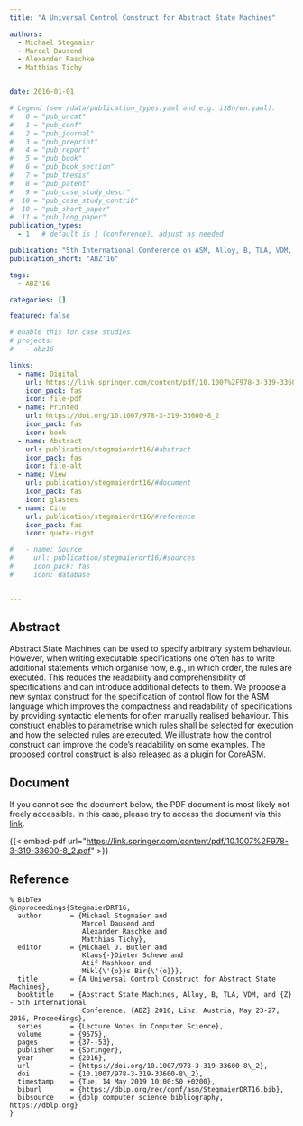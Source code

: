 ```yaml
---
title: "A Universal Control Construct for Abstract State Machines"

authors:
  - Michael Stegmaier
  - Marcel Dausend
  - Alexander Raschke
  - Matthias Tichy


date: 2016-01-01

# Legend (see /data/publication_types.yaml and e.g. i18n/en.yaml): 
#   0 = "pub_uncat"
#   1 = "pub_conf"
#   2 = "pub_journal"
#   3 = "pub_preprint"
#   4 = "pub_report"
#   5 = "pub_book"
#   6 = "pub_book_section"
#   7 = "pub_thesis"
#   8 = "pub_patent"
#   9 = "pub_case_study_descr"
#  10 = "pub_case_study_contrib"
#  10 = "pub_short_paper"
#  11 = "pub_long_paper"
publication_types:
  - 1   # default is 1 (conference), adjust as needed

publication: "5th International Conference on ASM, Alloy, B, TLA, VDM, and Z (ABZ'16)"
publication_short: "ABZ'16"

tags:
  - ABZ'16

categories: []

featured: false

# enable this for case studies
# projects:
#   - abz16

links:
  - name: Digital
    url: https://link.springer.com/content/pdf/10.1007%2F978-3-319-33600-8_2.pdf
    icon_pack: fas
    icon: file-pdf
  - name: Printed
    url: https://doi.org/10.1007/978-3-319-33600-8_2
    icon_pack: fas
    icon: book
  - name: Abstract
    url: publication/stegmaierdrt16/#abstract
    icon_pack: fas
    icon: file-alt
  - name: View
    url: publication/stegmaierdrt16/#document
    icon_pack: fas
    icon: glasses
  - name: Cite
    url: publication/stegmaierdrt16/#reference
    icon_pack: fas
    icon: quote-right

#   - name: Source
#     url: publication/stegmaierdrt16/#sources
#     icon_pack: fas
#     icon: database


---
```


## Abstract

Abstract State Machines can be used to specify arbitrary system behaviour. However, when writing executable specifications one often has to write additional statements which organise how, e.g., in which order, the rules are executed. This reduces the readability and comprehensibility of specifications and can introduce additional defects to them. We propose a new syntax construct for the specification of control flow for the ASM language which improves the compactness and readability of specifications by providing syntactic elements for often manually realised behaviour. This construct enables to parametrise which rules shall be selected for execution and how the selected rules are executed. We illustrate how the control construct can improve the code’s readability on some examples. The proposed control construct is also released as a plugin for CoreASM.

## Document

If you cannot see the document below, the PDF document is most likely not freely accessible. In this case, please try to access the document via this <a href="https://link.springer.com/content/pdf/10.1007%2F978-3-319-33600-8_2.pdf">link</a>.

{{< embed-pdf url="https://link.springer.com/content/pdf/10.1007%2F978-3-319-33600-8_2.pdf" >}}

## Reference

```
% BibTex
@inproceedings{StegmaierDRT16,
  author       = {Michael Stegmaier and
                  Marcel Dausend and
                  Alexander Raschke and
                  Matthias Tichy},
  editor       = {Michael J. Butler and
                  Klaus{-}Dieter Schewe and
                  Atif Mashkoor and
                  Mikl{\'{o}}s Bir{\'{o}}},
  title        = {A Universal Control Construct for Abstract State Machines},
  booktitle    = {Abstract State Machines, Alloy, B, TLA, VDM, and {Z} - 5th International
                  Conference, {ABZ} 2016, Linz, Austria, May 23-27, 2016, Proceedings},
  series       = {Lecture Notes in Computer Science},
  volume       = {9675},
  pages        = {37--53},
  publisher    = {Springer},
  year         = {2016},
  url          = {https://doi.org/10.1007/978-3-319-33600-8\_2},
  doi          = {10.1007/978-3-319-33600-8\_2},
  timestamp    = {Tue, 14 May 2019 10:00:50 +0200},
  biburl       = {https://dblp.org/rec/conf/asm/StegmaierDRT16.bib},
  bibsource    = {dblp computer science bibliography, https://dblp.org}
}


```

<!-- # add information for case study papers (if available)
## Sources

- **Used formal method:**
  [ASM](/method/asm)
- **Resources and tools:**
  Asmeta

For more information, please contact the <a href ="mailto:silvia.bonfanti@unibg.it;arcaini@nii.ac.jp;angelo.gargantini@unibg.it;scandurra@unibg.it;elvinia.riccobene@unimi.it">authors</a>-->

